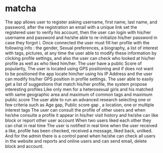 # matcha
The app allows user to register asking username, first name, last name, and password, 
after the registration an email with a unique link set the registered user to verify his account, 
then the user can login with his/her username and password and he/she able to re-initialize his/her password in case they forgot i.
Once connected the user must fill her profile with the following info : the gender, Sexual preferences, a biography, 
a list of interest with tags, pictures, at any time the user able to modify these information by clicking profile settings, 
and also the user can check who looked at his/her profile as well as who liked him/her. The user have a public Score of popularity,
The user is located using GPS positioning and if does not want to be positioned the app locate him/her using his IP Address and 
the user can modify his/her GPS position in profile settings. 
The user able to easily get a list of suggestions that match his/her profile, 
the system propose interesting profiles Like only men for a heterosexual girls and his matched with same geographic area and 
maximum of common tags and maximum public score The user able to run an advanced research selecting one or 
few criteria such as Age gap, Public score gap , a location, one or multiple interest tags The user can consult the profile of other
users and when he/she consulte a profile it appear in his/her visit history and he/she can like block or report other user account 
When two users liked each other they can chat in real time The user is notified in real time when the user received a like, profile
has been checked, received a message, liked back, unilked. And for the admin there is a control panel when he/she can check all 
users in the website and reports and online users and can send email, delete block and account.
